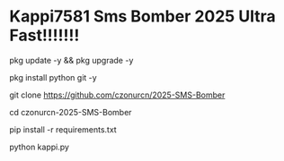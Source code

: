 # Kappi7581 Sms Bomber 2025 Ultra Fast!!!!!!!

pkg update -y && pkg upgrade -y

pkg install python git -y

git clone https://github.com/czonurcn/2025-SMS-Bomber


cd czonurcn-2025-SMS-Bomber

pip install -r requirements.txt

python kappi.py
